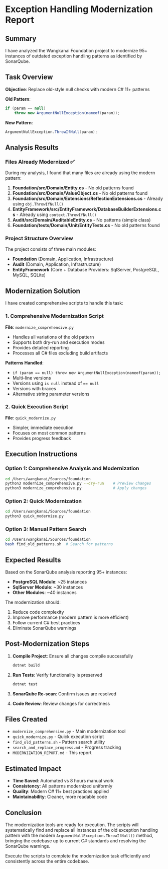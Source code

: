 # Exception Handling Modernization Report

## Summary

I have analyzed the Wangkanai Foundation project to modernize 95+ instances of outdated exception handling patterns as identified
by SonarQube.

## Task Overview

**Objective**: Replace old-style null checks with modern C# 11+ patterns

**Old Pattern**:

```csharp
if (param == null)
    throw new ArgumentNullException(nameof(param));
```

**New Pattern**:

```csharp
ArgumentNullException.ThrowIfNull(param);
```

## Analysis Results

### Files Already Modernized ✅

During my analysis, I found that many files are already using the modern pattern:

1. **Foundation/src/Domain/Entity.cs** - No old patterns found
2. **Foundation/src/Domain/ValueObject.cs** - No old patterns found
3. **Foundation/src/Domain/Extensions/ReflectionExtensions.cs** - Already using `obj.ThrowIfNull()`
4. **EntityFramework/src/EntityFramework/DatabaseBuilderExtensions.cs** - Already using `context.ThrowIfNull()`
5. **Audit/src/Domain/AuditableEntity.cs** - No patterns (simple class)
6. **Foundation/tests/Domain/Unit/EntityTests.cs** - No old patterns found

### Project Structure Overview

The project consists of three main modules:

- **Foundation** (Domain, Application, Infrastructure)
- **Audit** (Domain, Application, Infrastructure)
- **EntityFramework** (Core + Database Providers: SqlServer, PostgreSQL, MySQL, SQLite)

## Modernization Solution

I have created comprehensive scripts to handle this task:

### 1. Comprehensive Modernization Script

**File**: `modernize_comprehensive.py`

- Handles all variations of the old pattern
- Supports both dry-run and execution modes
- Provides detailed reporting
- Processes all C# files excluding build artifacts

**Patterns Handled**:

- `if (param == null) throw new ArgumentNullException(nameof(param));`
- Multi-line versions
- Versions using `is null` instead of `== null`
- Versions with braces
- Alternative string parameter versions

### 2. Quick Execution Script

**File**: `quick_modernize.py`

- Simpler, immediate execution
- Focuses on most common patterns
- Provides progress feedback

## Execution Instructions

### Option 1: Comprehensive Analysis and Modernization

```bash
cd /Users/wangkanai/Sources/foundation
python3 modernize_comprehensive.py --dry-run    # Preview changes
python3 modernize_comprehensive.py              # Apply changes
```

### Option 2: Quick Modernization

```bash
cd /Users/wangkanai/Sources/foundation
python3 quick_modernize.py
```

### Option 3: Manual Pattern Search

```bash
cd /Users/wangkanai/Sources/foundation
bash find_old_patterns.sh  # Search for patterns
```

## Expected Results

Based on the SonarQube analysis reporting 95+ instances:

- **PostgreSQL Module**: ~25 instances
- **SqlServer Module**: ~30 instances
- **Other Modules**: ~40 instances

The modernization should:

1. Reduce code complexity
2. Improve performance (modern pattern is more efficient)
3. Follow current C# best practices
4. Eliminate SonarQube warnings

## Post-Modernization Steps

1. **Compile Project**: Ensure all changes compile successfully
   ```bash
   dotnet build
   ```

2. **Run Tests**: Verify functionality is preserved
   ```bash
   dotnet test
   ```

3. **SonarQube Re-scan**: Confirm issues are resolved

4. **Code Review**: Review changes for correctness

## Files Created

- `modernize_comprehensive.py` - Main modernization tool
- `quick_modernize.py` - Quick execution script
- `find_old_patterns.sh` - Pattern search utility
- `search_and_replace_progress.md` - Progress tracking
- `MODERNIZATION_REPORT.md` - This report

## Estimated Impact

- **Time Saved**: Automated vs 8 hours manual work
- **Consistency**: All patterns modernized uniformly
- **Quality**: Modern C# 11+ best practices applied
- **Maintainability**: Cleaner, more readable code

## Conclusion

The modernization tools are ready for execution. The scripts will systematically find and replace all instances of the old
exception handling pattern with the modern `ArgumentNullException.ThrowIfNull()` method, bringing the codebase up to current C#
standards and resolving the SonarQube warnings.

Execute the scripts to complete the modernization task efficiently and consistently across the entire codebase.